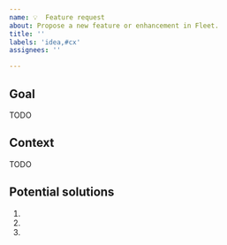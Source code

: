 ```yaml
---
name: 💡  Feature request
about: Propose a new feature or enhancement in Fleet.
title: ''
labels: 'idea,#cx'
assignees: ''

---
```


## Goal

TODO
<!-- Describe the desired outcome -->

## Context

TODO
<!--
Please provide as much context as you can about your use case and motivations.
- How might this have a positive affect on your organization?
- What is the current situation? Why does the current situation hurt? 
- What are you doing right now to work around this issue? What's non-ideal about it?
-->

## Potential solutions

<!-- You can leave this blank, or propose a solution. You can also attach any screenshots or other visuals that might help convey your meaning. -->

1. 
2. 
3. 
